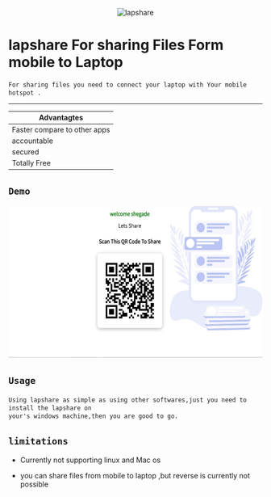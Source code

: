 <p align="center">
  <img src="https://github.com/HEGADE/assets/blob/main/web-analytics.ico"   custom image alt="lapshare" height=200 weight=200/>
</p>

# lapshare For sharing Files Form mobile to Laptop

```
For sharing files you need to connect your laptop with Your mobile hotspot .
```
<hr>

| Advantagtes                   |
| -------------                 |
|Faster compare to other apps     |
| accountable                   |     
| secured                       |
| Totally Free                   |

## `Demo`
<center>
<p align="center">

   <img src="https://github.com/HEGADE/assets/blob/main/Lapshare.jpg"  custom image  alt="lapshareDemo" height=300 width=650/>
 
</p>
</center>

## `Usage`
```
Using lapshare as simple as using other softwares,just you need to install the lapshare on
your's windows machine,then you are good to go.
```
## `limitations`

* Currently not supporting linux and Mac os

* you can share files from mobile to laptop ,but reverse is currently not possible

